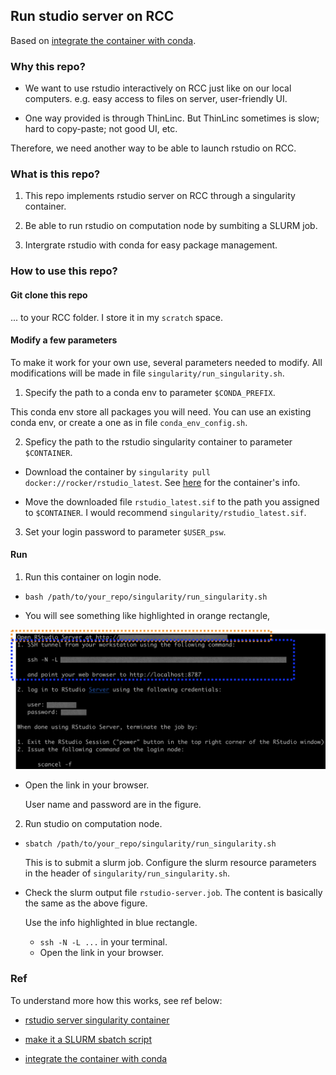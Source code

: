 ## Run studio server on RCC

Based on [integrate the container with conda](https://github.com/grst/rstudio-server-conda).


### Why this repo?

- We want to use rstudio interactively on RCC just like on our local computers. e.g. easy access to files on server, user-friendly UI.

- One way provided is through ThinLinc. But ThinLinc sometimes is slow; hard to copy-paste; not good UI, etc.

Therefore, we need another way to be able to launch rstudio on RCC.


### What is this repo?

1. This repo implements rstudio server on RCC through a singularity container.

2. Be able to run rstudio on computation node by sumbiting a SLURM job.

3. Intergrate rstudio with conda for easy package management.


### How to use this repo?

#### Git clone this repo

... to your RCC folder. I store it in my `scratch` space.

#### Modify a few parameters

To make it work for your own use, several parameters needed to modify. All modifications will be made in file `singularity/run_singularity.sh`.

1. Specify the path to a conda env to parameter `$CONDA_PREFIX`.

  This conda env store all packages you will need. You can use an existing conda env, or create a one as in file `conda_env_config.sh`.

2. Speficy the path to the rstudio singularity container to parameter `$CONTAINER`.

  - Download the container by `singularity pull docker://rocker/rstudio_latest`. See [here](https://www.rocker-project.org/use/singularity/) for the container's info.
  
  - Move the downloaded file `rstudio_latest.sif` to the path you assigned to `$CONTAINER`. I would recommend `singularity/rstudio_latest.sif`.

3. Set your login password to parameter `$USER_psw`.

#### Run

1. Run this container on login node.

- `bash /path/to/your_repo/singularity/run_singularity.sh`

- You will see something like highlighted in orange rectangle,

![](rstudio_contaner_login.png)

- Open the link in your browser.

  User name and password are in the figure.

2. Run studio on computation node.

- `sbatch /path/to/your_repo/singularity/run_singularity.sh`

  This is to submit a slurm job. Configure the slurm resource parameters in the header of `singularity/run_singularity.sh`.

- Check the slurm output file `rstudio-server.job`. The content is basically the same as the above figure.

  Use the info highlighted in blue rectangle.
  
  - `ssh -N -L ...` in your terminal.
  -  Open the link in your browser.
  

### Ref

To understand more how this works, see ref below:

- [rstudio server singularity container](https://www.rocker-project.org/use/singularity/)

- [make it a SLURM sbatch script](https://www.rocker-project.org/use/singularity/)

- [integrate the container with conda](https://github.com/grst/rstudio-server-conda)

